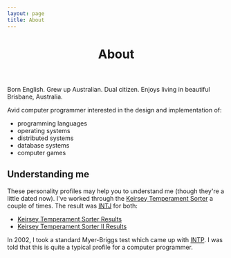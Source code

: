 ```yaml
---
layout: page
title: About
---
```


<header class="page-header">
  <h1>About</h1>
</header>

Born English. Grew up Australian. Dual citizen. Enjoys living in beautiful Brisbane, Australia.

Avid computer programmer interested in the design and implementation of:

- programming languages
- operating systems
- distributed systems
- database systems
- computer games

## Understanding me

These personality profiles may help you to understand me (though they're a little dated now). I've worked through the [Keirsey Temperament Sorter](http://keirsey.com/) a couple of times. The result was [INTJ](http://www.personalitypage.com/INTJ.html "INTJ - Mastermind/Scientist") for both:

* [Keirsey Temperament Sorter Results](kcs.html)
* [Keirsey Temperament Sorter II Results](kcs2.html)

In 2002, I took a standard Myer-Briggs test which came up with
[INTP](http://www.personalitypage.com/INTP.html "INTP - Architect/Thinker"). I was told that this is quite a typical profile for a computer programmer.
